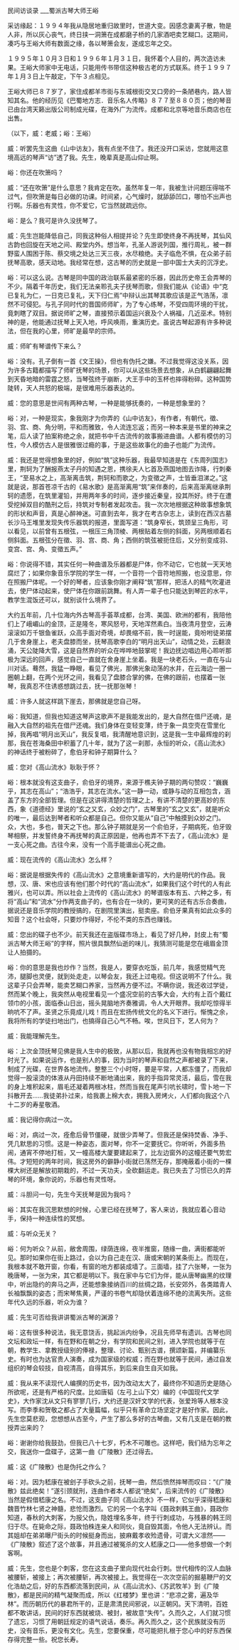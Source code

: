 ﻿民间访谈录 ___蜀派古琴大师王峪


采访缘起：１９９４年我从隐居地重归故里时，世道大变。因感念妻离子散，物是人非，所以灰心丧气，终日挟一洞箫在成都磨子桥的几家酒吧卖艺糊口。这期间，凑巧与王峪大师有数面之缘，各以琴箫会友，遂成忘年之交。

   １９９５年１０月３日和１９９６年１月３１日，我怀着个人目的，两次造访未果。王峪大师家中无电话，只能用传书带信这种极古老的方式联系。终于１９９７年１月３日上午敲定，下午３点相见。

   王峪大师已８７岁了，家住成都羊市街与东城根街交叉口旁的一条陋巷内，路人皆知其名。他的经历见《巴蜀地方志．音乐名人传略》８７７至８８０页；他的琴音已由台湾天籁出版公司制成光碟，在海外广为流传。成都和北京等地音乐商店也在出售。

   （以下，威：老威；峪：王峪）

   威：听罢先生这曲《山中访友》，我有点坐不住了。我还没开口采访，您就用这意境高远的琴声“访”透了我。先生，晚辈真是高山仰止啊。


   峪：你还在吹箫吗？

   威：“还在吹箫”是什么意思？我肯定在吹。虽然年复一年，我被生计问题压得喘不过气，但吹箫是每日必做的功课。时间紧，心气燥时，就舔舔凹口，哪怕不出声也行啊。乐器也有灵性，你不爱它，它当然就疏远你。

   峪：是么？我可是许久没抚琴了。

   威：先生岂能降低自己，同我这种俗人相提并论？先生即使终身不再抚琴，其仙风古韵也回旋在天地之间、殿堂内外。想当年，孔圣人游说列国，推行周礼，被一群野蛮人围困于陈、蔡交境之处达三天三夜，水尽粮绝。夫子临危不惧，在众弟子前抚琴高歌，感天动地。我经常在想，这古琴的历史就是一部中国士大夫的沉浮史。

   峪：可以这么说。古琴是同中国的政治联系最紧密的乐器，因此历史帝王会弄琴的不少。隔着千年历史，我们无法亲聆孔夫子抚琴而歌，但我们能从《论语》中“克已复礼为仁，一日克已复礼，天下归仁焉”中辩认出其琴其歌应该是正气浩荡，凛然不可侵犯。与孔子同时代的晋国师师旷，为了专心练琴，不受四周环境的干扰，竟刺瞎了双目。据说师旷之琴，直接预示着国运兴衰及个人祸福，几近巫术。特别神的是，他能通过抚琴上天入地，呼风唤雨，重演历史。虽说古琴起源有许多种说法，但在我的心里，师旷是最早的宗师。

   威：师旷有琴谱传下来么？

   峪：没有。孔子倒有一首《文王操》，但也有伪托之嫌。不过我觉得这没关系，因为许多古籍都描写了师旷抚琴的场景，你可以从这些场景去想象，从白鹤翩翩起舞到天昏地暗的雷霆之怒，当琴弦终于崩断，大王手中的玉杯也摔得粉碎。这种国势陡转，天人共怒的极端，是很难用乐器表达的。

   威：您的意思是世间有两种古琴，一种是能够抚奏的，一种是想象里的？

   峪：对，一种是现实，象我刚才为你弄的《山中访友》，有作者，有朝代，徵、羽、宫、商、角分明，平和而雅致，令人流连忘返；而另一种本来是书里的神来之笔，后人读了拍案称绝之余，就把书中千古流传的故事搬进曲谱。人都有模仿的习性，今人模仿古人是很雅很过瘾的事，于是这些故事化的曲子也能广为流传。

   威：我还是觉得想象里的好，例如“筑”这种乐器，我最早知道是在《东周列国志》里，荆轲为了酬报燕太子丹的知遇之恩，携徐夫人匕首及燕国地图去诈降，行刺秦王，“至易水之上，高渐离击筑，荆轲和而歌之，为变徵之声，士皆垂泪涕之。”这就是说，那首苍凉千古的《易水歌》是高渐离用“筑”来伴奏的，后来高渐离继承荆轲的遗愿，在筑里灌铅，并用两年多的时间，逐步接近秦皇，投其所好。终于在遭受挖掉双目的酷刑之后，持筑对专制者发起攻击。我一次次地根据这种故事想象筑的形状和声音，真是心醉神迷。可直到去年，我才在考古杂志上，读到在西汉古墓长沙马王堆里发现失传乐器筑的报道，里面写道：“筑身窄长，筑颈呈三角形，可以看见，以前曾有五根弦，一根压三角顶棱、两根贴着左侧的斜面，另两根顺着右侧斜面。五根弦分在徵、羽、宫、商、角；西侧的筑弦被扼住后，又分别变成羽、变宫、宫、角、变徵五声。”

   峪：你说得不错，其实任何一种曲谱及乐器都是尸体，你不动它，它也就一天天地腐烂了；如果你象音乐学院的学生一样，一个音符一个音符地照搬，也没意思，你在照搬尸体呢。一个好的琴者，应该象你刚才阐释“筑”那样，把活人的精气吹灌进去，使尸体动起来，使尸体在你跟前跳舞。有人弄一辈子也只能达到琴匠的水平，教学生混饭还可以，就别谈什么境界了。

   大约五年前，几十位海内外古琴高手荟萃成都，台湾、美国、欧洲的都有，我陪他们上了峨嵋山的金顶，正是隆冬，寒风怒号，天地浑然素白。当夜清月登空，云涛滚滚如万千银鱼雀跃，众高手面对奇境，却畏缩不前，我一时逞能，竟吩咐徒弟摆几于舍身崖上，老夫盘膝而坐，抚琴高歌李白的“明月出天山”，动情之处，云翻浪涌，天公陡降大雪，这是自然界的听众在哗哗地鼓掌呢！我边抚边唱边用心聆听那极为深远的回声，感觉自己一直就在舍身崖上坐着。我是一块老石头，一直在与山川对话。蓦然，我猛一睁眼，看见了佛光，那佛光象动荡的水井，在云海边一圈一圈朝上翻，在两个光环之间，我看见了盘膝合掌的佛，在佛的跟前，也摆着一张琴，我真忍不住诱惑想跳过去，抚一抚那张琴！

   威：许多人就这样跳下崖去，那佛就是您自己呀。

   峪：我知道，但我也知道这琴声这歌声不是我能发出的，是大自然在借尸还魂，是融入大自然的祖先在借尸还魂。我们身体在变轻变薄，终于象一具空壳在雪里化掉，我再唱“明月出天山”，我反复唱，我清醒地意识到，这是我一生中最辉煌的刹那，我在苍海桑田中积蓄了几十年，就为了这一刹那，永恒的听众，《高山流水》的神话终于被粉碎了，愈伯牙和钟子期算什么？

   威：您对《高山流水》耿耿于怀？

   峪：根本就没有这支曲子，俞伯牙的境界，来源于樵夫钟子期的两句赞叹：“巍巍乎，其志在高山”；“浩浩乎，其志在流水。”这一静一动，或静与动的互相包含，涵盖了东方的全部哲理。但是在这讲得清楚的哲理之上，有讲不清楚的更高妙的东西，象《道德经》里说的“玄之又玄，众妙之门”，古琴里的“玄之又玄”，就是听众的唯一，最后达到琴者和听众都是自己。但你又能从“自己”中触摸到众妙之门。众，大也，多也，普天之下也。那么钟子期就是另一个俞伯牙，子期病死，伯牙毁琴相祭，并发誓终身不再抚琴的真正原因是，他再也弄不下去了，《高山流水》是一支心死之曲。古往今来，没有一个高手能谱出心死之曲。

   威：现在流传的《高山流水》怎么样？

   峪：据说是根据失传的《高山流水》之意境重新谱写的，大约是明代的作品。我想，汉、唐、宋也应该有他们那个时代的“高山流水”，如果我们这个时代的人有此雅兴，也可以弄。所以社会上流传的《高山流水》的琴谱版本有五、六种之多，有将“高山”和“流水”分作两支曲子的，也有合在一块的，更可笑的还有古乐合奏曲，据说还是音乐学院的教授搞的，在剧院里演出，挺卖座。俞伯牙果真有如此众多的知音？这个社会呀，只要炒作得好，不伦不类的东西也赚钱。

   威：您出的碟子也不少。前天我还在盗版碟市场上，看见了好几种，封皮上有“蜀派古琴大师王峪”的字样，照片很具飘然仙逝的味儿，我猜测可能是您在峨眉金顶让人拍摄的。

   峪：你的意思是我也炒作？当然，我是人，要穿衣吃饭，前几年，我感觉精气充沛，腿脚也灵便，就到处走走，以琴会友，我还上过电视。但这说明不了什么。我这辈子只会弄琴，能卖艺糊口养家，当然再方便不过。不瞒你说，我还收过学徒，然而某个晚上，我突然从电视里看见一个盛况空前的古筝大会，大约有上百个戴红领巾的小孩，面临泰山日出，摇头晃脑地齐奏雅调，令人大开眼界。我却吃惊得半晌吭不了声。圣贤之乐竟成儿戏！而且在宏扬传统文化的名义下进行。惭愧之余，我将所有的学徒扫地出门，也搞得自己心气不畅。唉，世风日下，艺人何为？

   威：我能理解先生。

   峪：上次金顶抚琴见佛是我人生中的极致，从那以后，我就再也没有物我相忘的好时光了。如果说运作，也是别人的事，因为当时的琴声和自然之声都被录了下来，制成了光碟，在世界各地流传。整整三个小时呀，要是平常，人都冻僵了，而我却觉得一股滚烫的体液从丹田持续不断地涌出来，我的手指异常灵活，最后，雪在我的身上堆积起来，眉毛还凝着两根冰柱，然而当我在尾声引吭长啸时，雪卜地一下抖散开去……我徒弟扑过来，给我裹上棉大衣，拥我入房烤火，人们都向我这个八十二岁的寿星敬酒。

   威：我记得你病过一次。

   峪：对，病过一次，痊愈后骨节僵硬，就很少弄琴了。但我还是保持焚香、净手、凭几默思的习惯。这是一种姿态，面对琴，你不一定要抚它。你听听，外面多热闹，通宵不停地打桩，又一幢高楼大厦要建起来了，比左边窗外的这幢还要气势宏伟。才短短的两年时间，我这房外的僻静小街就已荡然无存，那掩蔽着小街的一棵棵大树还是解放初期栽的，不过一天功夫，全砍翻运走。我已失去了习惯已久的弄琴的环境，象你说的，乐器也有灵性呀。

   威：斗胆问一句，先生今天抚琴是因为我吗？

   峪：其实在我沉思默想的时候，心里已经在抚琴了，客人来访，我就应着心音动手，保持一种连续性的冥想。

   威：与听众无关？

   峪：何为听众？从前，敝舍周围，绿荫连绵，夜半推窗，随缘一曲，满街都能听见。那时如果你在街上路过，会以为自己走在汉、唐或宋朝的某条街上。而现在，我根本就不敢开窗，你看，有窗的地方都装成墙了。三面墙，挂了六张琴，一张为晚唐琴，一张为宋，其它都是明以下。我在家中与它们为伴，能从唐琴幽黑的纹理中，听出隐约的奔马之声，还能想象接纳百川的丝绸之路，长安郊外，各类踏青人长袖飘飘的姿态；而宋琴焦黄，严谨的书卷气却隐伏着连绵不绝的流离失所。这些年代久远的乐器，听众为谁？

   威：先生可否给我讲讲蜀派古琴的渊源？

   峪：这有很多种说法，我无意饶舌，挑起派内纷争，况且先师早有遗训。古琴也同文坛和政坛一样，有在野和在朝之分，有学院和民间之别，进入学院也就等于在朝，教学生、拿教授级别的俸禄，整理、讨论、甄别古谱，撰颂新篇，并编纂乐史。有时也为达官贵人演奏，成为国家级的权威；而在野也就等于民间，通过自发组织的琴会较技，自视清高，自得其乐，到后来自生自灭如我。

   威：我从来不读现代人编撰的历史书，因为改动太大了，最终你不知道历史是随心所欲呢，还是有严格的尺度。比如唐韬（左弓上山下文）编的《中国现代文学史》，大作家沈从文只有寥寥几行，大约还是汉奸文学的代表，张爱玲等人根本没写。而李季和贺敬之都占了大量篇幅，似乎只有革命立场坚定才是好作家。因此，先生您莫悲观，您想想从古至今，产生了那么多好的古琴曲，又有几支是在朝的教授弄出来的？

   峪：谢谢你给我鼓劲，但我已八十七岁，朽木不可雕也。这样吧，我们结为忘年之交，我送你一盘碟子，这第一曲《广陵散》还过得去。

   威：这《广陵散》也是伪托之作么？

   峪：对。因为嵇康在被刽子手砍头之前，抚琴一曲，然后愤然摔琴而叹曰：“《广陵散》兹此绝矣！”遂引颈就刑，连曲作者本人都说“绝矣”，后来流传的《广陵散》当然是假借嵇康之名。不过，这支曲子同《高山流水》不一样，它似乎深得嵇康和魏晋竹林七贤之神髓，悲怆而激烈。它的另一个名字叫《聂政刺韩王曲》，聂政你知道，春秋的大刺客，为报父仇，隐姓埋名多年，终于行刺成功，与残暴的韩王同归于尽。在毙命之际，聂政怕株连亲人和同伙，竟自毁其面，令他人无法辨认。而其姐却在弟弟曝尸街头的时候挺身而出，披麻戴孝收殓遗骨，可谓大义凛然——《广陵散》叙述了这个故事，并且通过被冤杀的文人嵇康之口——他多想做一个刺客啊。

   威：先生，您也是个刺客，您在这支曲子里向现代社会行刺。世代相传的汉人血脉被腰斩，被接上；再次被腰斩，再次被接上。我觉得在一次次空前的掘墓鞭尸的文化浩劫之后，好的东西都流落到民间，从《高山流水》、《苏武牧羊》到《广陵散》，都是民间的精气凝聚而成，所以《红楼梦》里也讲：“悲凉之雾，遍及华林”。而历朝历代的暴君所干的，正是肃清民间邪说，以正朝冈。天下清明，百姓都不敢讲话，民间的好东西就被烧、被封，被故意“失传”。久而久之，人们就习惯了遗忘，习惯了用朝廷规定的语气说话，奏乐。再久而久之，这个民族就没有历史，没有音乐，更没有文化。先生，您要保重，尽可能把扎根于您心中的好东西保存得完整一些。祝您长寿。
